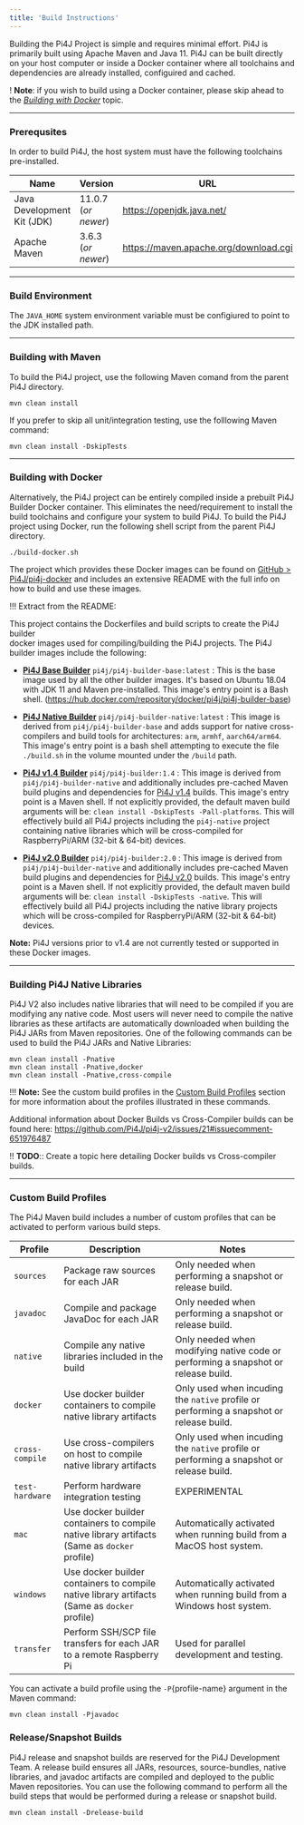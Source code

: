 ```yaml
---
title: 'Build Instructions'
---
```


Building the Pi4J Project is simple and requires minimal effort.  Pi4J is primarily built using Apache Maven and Java 11.  Pi4J can be built directly on your host computer or inside a Docker container where all toolchains and dependencies are already installed, configuired and cached.   

! **Note**: if you wish to build using a Docker container, please skip ahead to the [_Building with Docker_](#building-with-docker) topic.



---

### Prerequsites

In order to build  Pi4J, the host system must have the following toolchains pre-installed.

| Name | Version | URL |
| --- | --- | -- |
| Java Development Kit (JDK) |  11.0.7 (_or newer_)   | https://openjdk.java.net/ |
| Apache Maven |  3.6.3 (_or newer_)   | https://maven.apache.org/download.cgi |

---

### Build Environment

The `JAVA_HOME` system environment variable must be configiured to point to the JDK installed path.

---

### Building with Maven

To build the Pi4J project, use the following Maven comand from the parent Pi4J directory.
```
mvn clean install
```
If you prefer to skip all unit/integration testing, use the folllowing Maven command:
```
mvn clean install -DskipTests
```

---

### Building with Docker

Alternatively, the Pi4J project can be entirely compiled inside a prebuilt Pi4J Builder Docker container.  This eliminates the need/requirement to install the build toolchains and configure your system to build Pi4J.  To build the Pi4J project using Docker, run the following shell script from the parent Pi4J directory.
```
./build-docker.sh
```

The project which provides these Docker images can be found on [GitHub > Pi4J/pi4j-docker](https://github.com/Pi4J/pi4j-docker) and includes an extensive README with the full info on how to build and use these images.

!!! Extract from the README:

<p>This project contains the Dockerfiles and build scripts to create the Pi4J builder<br>
docker images used for compiling/building the Pi4J projects.  The Pi4J builder images
include the following:</p>
<ul>
<li>
<p><strong><a href="https://hub.docker.com/repository/docker/pi4j/pi4j-builder-base" rel="nofollow">Pi4J Base Builder</a></strong> <code>pi4j/pi4j-builder-base:latest</code> :
This is the base image used by all the other builder images.  It's based on Ubuntu 18.04
with JDK 11 and Maven pre-installed.  This image's entry point is a Bash shell.
(<a href="https://hub.docker.com/repository/docker/pi4j/pi4j-builder-base" rel="nofollow">https://hub.docker.com/repository/docker/pi4j/pi4j-builder-base</a>)</p>
</li>
<li>
<p><strong><a href="https://hub.docker.com/repository/docker/pi4j/pi4j-builder-native" rel="nofollow">Pi4J Native Builder</a></strong> <code>pi4j/pi4j-builder-native:latest</code> :
This image is derived from <code>pi4j/pi4j-builder-base</code> and adds support for native cross-compilers
and build tools for architectures: <code>arm</code>, <code>armhf</code>, <code>aarch64/arm64</code>.  This image's
entry point is a bash shell attempting to execute the file <code>./build.sh</code> in the volume mounted
under the <code>/build</code> path.</p>
</li>
<li>
<p><strong><a href="https://hub.docker.com/repository/docker/pi4j/pi4j-builder:1.4" rel="nofollow">Pi4J v1.4 Builder</a></strong> <code>pi4j/pi4j-builder:1.4</code> :
This image is derived from <code>pi4j/pi4j-builder-native</code> and additionally includes pre-cached Maven
build plugins and dependencies for <a href="http://github.com/Pi4J/pi4j">Pi4J v1.4</a> builds.  This image's
entry point is a Maven shell.  If not explicitly provided, the default maven build arguments will be:
<code>clean install -DskipTests -Pall-platforms</code>.  This will effectively build all Pi4J projects including
the <code>pi4j-native</code> project containing native libraries which will be cross-compiled for RaspberryPi/ARM
(32-bit &amp; 64-bit) devices.</p>
</li>
<li>
<p><strong><a href="https://hub.docker.com/repository/docker/pi4j/pi4j-builder:2.0" rel="nofollow">Pi4J v2.0 Builder</a></strong> <code>pi4j/pi4j-builder:2.0</code> :
This image is derived from <code>pi4j/pi4j-builder-native</code> and additionally includes pre-cached Maven
build plugins and dependencies for <a href="http://github.com/Pi4J/pi4j-v2">Pi4J v2.0</a> builds.  This image's
entry point is a Maven shell.  If not explicitly provided, the default maven build arguments will be:
<code>clean install -DskipTests -native</code>.  This will effectively build all Pi4J projects including
the native library projects which will be cross-compiled for RaspberryPi/ARM (32-bit &amp; 64-bit) devices.</p>
</li>
</ul>
<p><strong>Note:</strong> Pi4J versions prior to v1.4 are not currently tested or supported in these Docker images.</p>

---

### Building Pi4J Native Libraries

Pi4J V2 also includes native libraries that will need to be compiled if you are modifying any native code.  Most users will never need to compile the native libraries as these artifacts are automatically downloaded  when building the Pi4J JARs from Maven repositories. One of the following commands can be used to build the Pi4J JARs and Native Libraries:
```
mvn clean install -Pnative
mvn clean install -Pnative,docker
mvn clean install -Pnative,cross-compile
```
!!! **Note:** See the custom build profiles in the [Custom Build Profiles](#custom-build-profiles) section for more information about the profiles illustrated in these commands.

Additional information about Docker Builds vs Cross-Compiler builds can be found here:
https://github.com/Pi4J/pi4j-v2/issues/21#issuecomment-651976487

!! **TODO**::  Create a topic here detailing Docker builds vs Cross-compiler builds.

---

### Custom Build Profiles

The Pi4J Maven build includes a number of custom profiles that can be activated to perform various build steps.

| Profile | Description | Notes |
| --- | --- | --- |
| `sources` |  Package raw sources for each JAR   |  Only needed when performing a snapshot or release build. |
| `javadoc` |  Compile and package JavaDoc for each JAR   |  Only needed when performing a snapshot or release build. |
| `native` |  Compile any native libraries included in the build  |  Only needed when modifying native code or performing a snapshot or release build. |
| `docker` |  Use docker builder containers to compile native library artifacts  |  Only used when incuding the `native` profile or performing a snapshot or release build. |
| `cross-compile` |  Use cross-compilers on host to compile native library artifacts  | Only used when incuding the `native` profile or performing a snapshot or release build. |
| `test-hardware` |  Perform hardware integration testing  | EXPERIMENTAL |
| `mac` |  Use docker builder containers to compile native library artifacts (Same as `docker` profile)  | Automatically activated when running build from a MacOS host system. |
| `windows` |  Use docker builder containers to compile native library artifacts (Same as `docker` profile)  | Automatically activated when running build from a Windows host system. |
| `transfer` |  Perform SSH/SCP file transfers for each JAR to a remote Raspberry Pi  | Used for parallel development and testing. |



You can activate a build profile using the `-P`{profile-name} argument in the Maven command:

```
mvn clean install -Pjavadoc
```

### Release/Snapshot Builds

Pi4J release and snapshot builds are reserved for the Pi4J Development Team.  A release build ensures all JARs, resources, source-bundles, native libraries, and javadoc artifacts are compiled and deployed to the public Maven repositories.  You can use the following command to perform all the build steps that would be performed during a release or snapshot build.
```
mvn clean install -Drelease-build
```



